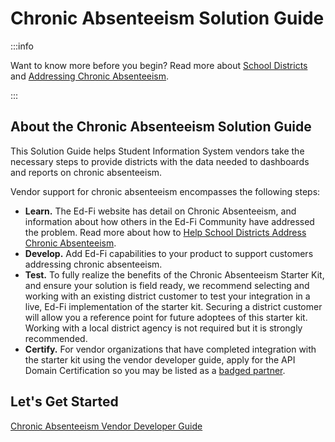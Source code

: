 # Chronic Absenteeism Solution Guide

:::info

Want to know more before you begin? Read more about [School Districts](https://www.ed-fi.org/how-to-use-ed-fi/school-districts/)
and [Addressing Chronic Absenteeism](https://www.ed-fi.org/how-to-use-ed-fi/school-districts/address-chronic-absenteeism/).

:::

## About the Chronic Absenteeism Solution Guide

This Solution Guide helps Student Information
System vendors take the necessary steps to provide districts with the data
needed to dashboards and reports on chronic absenteeism.  

Vendor support for chronic absenteeism encompasses the following steps:

* **Learn.** The Ed-Fi website has detail on Chronic Absenteeism, and
    information about how others in the Ed-Fi Community have addressed the
    problem. Read more about how to [Help School Districts Address Chronic
    Absenteeism](https://www.ed-fi.org/solution-guides/help-school-districts-address-chronic-absenteeism/).
* **Develop.** Add Ed-Fi capabilities to your product to support customers
    addressing chronic absenteeism.
* **Test.** To fully realize the benefits of the Chronic Absenteeism Starter
    Kit, and ensure your solution is field ready, we recommend selecting and
    working with an existing district customer to test your integration in a
    live, Ed-Fi implementation of the starter kit. Securing a district customer
    will allow you a reference point for future adoptees of this starter kit.
    Working with a local district agency is not required but it is strongly
    recommended.
* **Certify.** For vendor organizations that have completed integration with
    the starter kit using the vendor developer guide, apply for the API Domain
    Certification so you may be listed as a [badged partner](/partners/badging/).

## Let's Get Started

[Chronic Absenteeism Vendor Developer Guide](./get-started.md)
